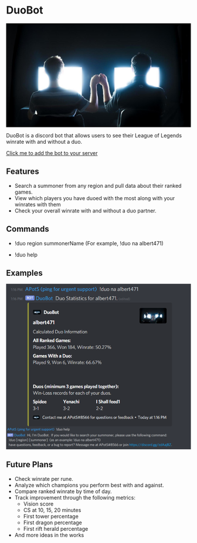 # DuoBot

<img src="https://github.com/albert471/DuoBot/blob/master/Images/duo.jpg?raw=true" align="center"
     alt="Bot Profile Image">

DuoBot is a discord bot that allows users to see their League of Legends winrate with and without a duo. 

[Click me to add the bot to your server](https://discord.com/api/oauth2/authorize?client_id=733813002188357682&permissions=76864&scope=bot)

## Features
* Search a summoner from any region and pull data about their ranked games.
* View which players you have duoed with the most along with your winrates with them
* Check your overall winrate with and without a duo partner.

## Commands
* !duo region summonerName (For example, !duo na albert471) 

* !duo help

## Examples
<img src="https://github.com/albert471/DuoBot/blob/master/Images/example.png?raw=true" align="center"
     alt="Duo Lookup Example">
<img src="https://github.com/albert471/DuoBot/blob/master/Images/example%20help.png?raw=true" align="center"
     alt="Help Example">
     
## Future Plans
* Check winrate per rune.
* Analyze which champions you perform best with and against.
* Compare ranked winrate by time of day.
* Track improvement through the following metrics:
  * Vision score
  * CS at 10, 15, 20 minutes
  * First tower percentage
  * First dragon percentage
  * First rift herald percentage
* And more ideas in the works

